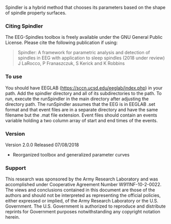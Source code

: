 Spindler is a hybrid method that chooses its parameters based on the shape of spindle property surfaces.

### Citing Spindler
The EEG-Spindles toolbox is freely available under the GNU General Public License. Please cite the following publication if using:  
  
> Spindler: A framework for parametric analysis and detection of spindles in EEG with application to sleep spindles (2018 under review)  
> J LaRocco, P Franaszczuk, S Kerick and K Robbins  

### To use  
You should have EEGLAB (https://sccn.ucsd.edu/eeglab/index.php) in your path. Add the spindler directory and all of its subdirectories to the path.  To run, execute the runSpindler in the main directory after adjusting the directory path. The runSpindler assumes that the EEG is in EEGLAB .set format and that event files are in a separate directory and have the same filename but the .mat file extension. Event files should contain an events variable holding a two column array of start and end times of the events.

### Version  
Version 2.0.0 Released 07/08/2018 
 * Reorganized toolbox and generalized parameter curves
       
### Support      	
This research was sponsored by the Army Research Laboratory and was accomplished under Cooperative Agreement Number W911NF-10-2-0022. The views and conclusions contained in this document are those of the authors and should not be interpreted as representing the official policies, either expressed or implied, of the Army Research Laboratory or the U.S. Government. The U.S. Government is authorized to reproduce and distribute reprints for Government purposes notwithstanding any copyright notation herein.